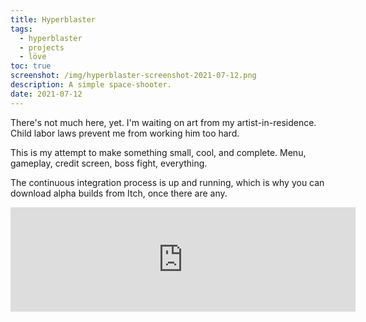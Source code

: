 ```yaml
---
title: Hyperblaster
tags:
  - hyperblaster
  - projects
  - löve
toc: true
screenshot: /img/hyperblaster-screenshot-2021-07-12.png
description: A simple space-shooter.
date: 2021-07-12
---
```


<script lang="typescript">
  import GameScreenshot from '$lib/components/gameScreenshot.svelte';
</script>

<GameScreenshot imageUrl={screenshot} caption="A starfield with temporary assets. That's it, so far." alt="2d pixel art of
a starfield of white pixels with a blue rectangle at the bottom." />

There's not much here, yet. I'm waiting on art from my artist-in-residence. Child labor laws prevent
me from working him too hard.

This is my attempt to make something small, cool, and complete. Menu, gameplay, credit screen, boss
fight, everything.

The continuous integration process is up and running, which is why you can download alpha builds
from Itch, once there are any.

<iframe frameborder="0" src="https://itch.io/embed/1118450?dark=true" width="552" height="167"><a href="https://drhayes.itch.io/hyperblaster">Hyperblaster by drhayes</a></iframe>
